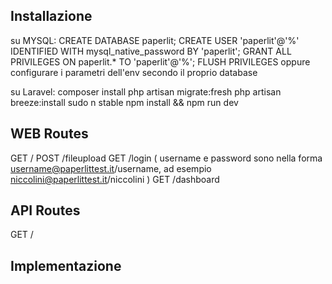## Installazione

su MYSQL:
CREATE DATABASE paperlit;
CREATE USER 'paperlit'@'%' IDENTIFIED WITH mysql_native_password BY 'paperlit';
GRANT ALL PRIVILEGES ON paperlit.* TO 'paperlit'@'%';
FLUSH PRIVILEGES
oppure configurare i parametri dell'env secondo il proprio database


su Laravel:
composer install
php artisan migrate:fresh
php artisan breeze:install
sudo n stable
npm install && npm run dev


## WEB Routes

GET     /
POST    /fileupload
GET     /login   ( username e password sono nella forma username@paperlittest.it/username, ad esempio niccolini@paperlittest.it/niccolini )
GET     /dashboard

## API Routes
GET     /


## Implementazione


